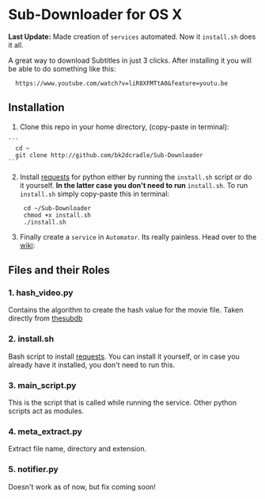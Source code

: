 # Sub-Downloader for OS X 

**Last Update:** Made creation of `services` automated. Now it `install.sh` does it all.

A great way to download Subtitles in just 3 clicks. After installing it you will be able to do something like this:

    
      https://www.youtube.com/watch?v=liR8XFMTtA0&feature=youtu.be
    

## Installation
  
  1. Clone this repo in your home directory, (copy-paste in terminal):
    
    ```
      cd ~ 
      git clone http://github.com/bk2dcradle/Sub-Downloader
    ```
    
  2. Install [requests](https://github.com/kennethreitz/requests.git) for python either by running the ```install.sh``` script or do it yourself. **In the latter case you don't need to run** ```install.sh```.
     To run ```install.sh``` simply copy-paste this in terminal:
     ```
      cd ~/Sub-Downloader
      chmod +x install.sh
      ./install.sh
     ```
  3. Finally create a ```service``` in ```Automator```. Its really painless. Head over to the [wiki](https://github.com/bk2dcradle/Sub-Downloader/wiki/Winding-up-by-creating-a-Service):

## Files and their Roles
### 1. hash_video.py
  Contains the algorithm to create the hash value for the movie file. Taken directly from [thesubdb](http://thesubdb.com/)
  
### 2. install.sh
  Bash script to install [requests](https://github.com/kennethreitz/requests.git). You can install it yourself, or in case you already have it installed, you don't need to run this.
  
### 3. main_script.py
  This is the script that is called while running the service. Other python scripts act as modules.
  
### 4. meta_extract.py
  Extract file name, directory and extension.
  
### 5. notifier.py
  Doesn't work as of now, but fix coming soon!
